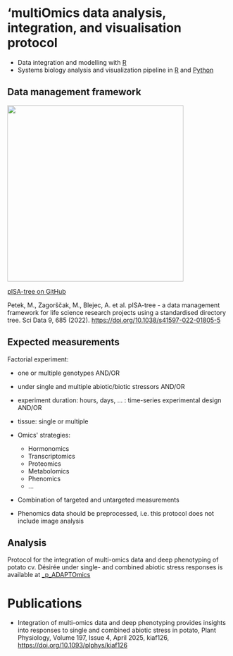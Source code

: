 # **‘multiOmics data analysis, integration, and visualisation protocol**
- Data integration and modelling with [R](https://cran.r-project.org/)
- Systems biology analysis and visualization pipeline in [R](https://cran.r-project.org/) and [Python](https://www.python.org/)

## Data management framework

<img src="https://media.springernature.com/full/springer-static/image/art%3A10.1038%2Fs41597-022-01805-5/MediaObjects/41597_2022_1805_Fig1_HTML.png?as=webp" width="400" class="center">

[pISA-tree on GitHub](https://github.com/NIB-SI/pISA-tree)

Petek, M., Zagorščak, M., Blejec, A. et al. pISA-tree - a data management framework for life science research projects using a standardised directory tree. Sci Data 9, 685 (2022). https://doi.org/10.1038/s41597-022-01805-5

## Expected measurements

Factorial experiment:

- one or multiple genotypes AND/OR
- under single and multiple abiotic/biotic stressors AND/OR
- experiment duration: hours, days, ... : time-series experimental design AND/OR
- tissue: single or multiple

- Omics' strategies: 
  * Hormonomics
  * Transcriptomics 
  * Proteomics
  * Metabolomics 
  * Phenomics
  * ...

- Combination of targeted and untargeted measurements
- Phenomics data should be preprocessed, i.e. this protocol does not include image analysis

## Analysis
Protocol for the integration of multi-omics data and deep phenotyping of potato cv. Désirée under single- and combined abiotic stress responses is available at [_p_ADAPTOmics](https://github.com/NIB-SI/multiOmics-integration/tree/main/_p_ADAPTOmics)

# Publications
- Integration of multi-omics data and deep phenotyping provides insights into responses to single and combined abiotic stress in potato, Plant Physiology, Volume 197, Issue 4, April 2025, kiaf126, https://doi.org/10.1093/plphys/kiaf126
